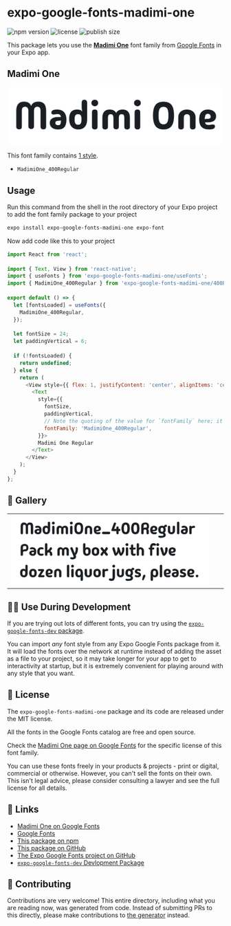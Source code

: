 # expo-google-fonts-madimi-one

![npm version](https://flat.badgen.net/npm/v/expo-google-fonts-madimi-one)
![license](https://flat.badgen.net/github/license/expo/google-fonts)
![publish size](https://flat.badgen.net/packagephobia/install/expo-google-fonts-madimi-one)

This package lets you use the [**Madimi One**](https://fonts.google.com/specimen/Madimi+One) font family from [Google Fonts](https://fonts.google.com/) in your Expo app.

## Madimi One

![Madimi One](./font-family.png)

This font family contains [1 style](#-gallery).

- `MadimiOne_400Regular`

## Usage

Run this command from the shell in the root directory of your Expo project to add the font family package to your project
```sh
expo install expo-google-fonts-madimi-one expo-font
```

Now add code like this to your project
```js
import React from 'react';

import { Text, View } from 'react-native';
import { useFonts } from 'expo-google-fonts-madimi-one/useFonts';
import { MadimiOne_400Regular } from 'expo-google-fonts-madimi-one/400Regular';

export default () => {
  let [fontsLoaded] = useFonts({
    MadimiOne_400Regular,
  });

  let fontSize = 24;
  let paddingVertical = 6;

  if (!fontsLoaded) {
    return undefined;
  } else {
    return (
      <View style={{ flex: 1, justifyContent: 'center', alignItems: 'center' }}>
        <Text
          style={{
            fontSize,
            paddingVertical,
            // Note the quoting of the value for `fontFamily` here; it expects a string!
            fontFamily: 'MadimiOne_400Regular',
          }}>
          Madimi One Regular
        </Text>
      </View>
    );
  }
};

```

## 🔡 Gallery


||||
|-|-|-|
|![MadimiOne_400Regular](.//400Regular/MadimiOne_400Regular.ttf.png)||||


## 👩‍💻 Use During Development

If you are trying out lots of different fonts, you can try using the [`expo-google-fonts-dev` package](https://github.com/freeboub/google-fonts/tree/master/font-packages/dev#readme).

You can import *any* font style from any Expo Google Fonts package from it. It will load the fonts
over the network at runtime instead of adding the asset as a file to your project, so it may take longer
for your app to get to interactivity at startup, but it is extremely convenient
for playing around with any style that you want.

## 📖 License

The `expo-google-fonts-madimi-one` package and its code are released under the MIT license.

All the fonts in the Google Fonts catalog are free and open source.

Check the [Madimi One page on Google Fonts](https://fonts.google.com/specimen/Madimi+One) for the specific license of this font family.

You can use these fonts freely in your products & projects - print or digital, commercial or otherwise. However, you can't sell the fonts on their own. This isn't legal advice, please consider consulting a lawyer and see the full license for all details.

## 🔗 Links

- [Madimi One on Google Fonts](https://fonts.google.com/specimen/Madimi+One)
- [Google Fonts](https://fonts.google.com/)
- [This package on npm](https://www.npmjs.com/package/expo-google-fonts-madimi-one)
- [This package on GitHub](https://github.com/freeboub/google-fonts/tree/master/font-packages/madimi-one)
- [The Expo Google Fonts project on GitHub](https://github.com/freeboub/google-fonts)
- [`expo-google-fonts-dev` Devlopment Package](https://github.com/freeboub/google-fonts/tree/master/font-packages/dev)

## 🤝 Contributing

Contributions are very welcome! This entire directory, including what you are reading now, was generated from code. Instead of submitting PRs to this directly, please make contributions to [the generator](https://github.com/freeboub/google-fonts/tree/master/packages/generator) instead.
